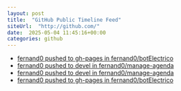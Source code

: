 ```yaml
---
layout: post
title:  "GitHub Public Timeline Feed"
siteUrl:  "http://github.com/"
date:  2025-05-04 11:45:16+00:00
categories: github
---
```

*  [fernand0 pushed to gh-pages in fernand0/botElectrico](https://github.com/fernand0/botElectrico/compare/c1a7590f74...9df1a4fa16)
*  [fernand0 pushed to devel in fernand0/manage-agenda](https://github.com/fernand0/manage-agenda/compare/9e97ccb08c...cf603178fb)
*  [fernand0 pushed to devel in fernand0/manage-agenda](https://github.com/fernand0/manage-agenda/compare/d8c9501e12...9e97ccb08c)
*  [fernand0 pushed to gh-pages in fernand0/botElectrico](https://github.com/fernand0/botElectrico/compare/561b9ce6f3...5d1fc6057b)
